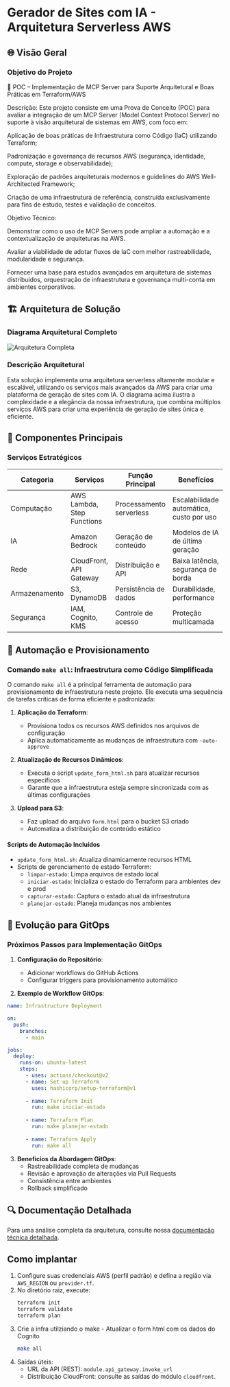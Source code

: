 # Gerador de Sites com IA - Arquitetura Serverless AWS

## 🌐 Visão Geral

### Objetivo do Projeto
📌 POC – Implementação de MCP Server para Suporte Arquitetural e Boas Práticas em Terraform/AWS

Descrição:
Este projeto consiste em uma Prova de Conceito (POC) para avaliar a integração de um MCP Server (Model Context Protocol Server) no suporte à visão arquitetural de sistemas em AWS, com foco em:

Aplicação de boas práticas de Infraestrutura como Código (IaC) utilizando Terraform;

Padronização e governança de recursos AWS (segurança, identidade, compute, storage e observabilidade);

Exploração de padrões arquiteturais modernos e guidelines do AWS Well-Architected Framework;

Criação de uma infraestrutura de referência, construída exclusivamente para fins de estudo, testes e validação de conceitos.

Objetivo Técnico:

Demonstrar como o uso de MCP Servers pode ampliar a automação e a contextualização de arquiteturas na AWS.

Avaliar a viabilidade de adotar fluxos de IaC com melhor rastreabilidade, modularidade e segurança.

Fornecer uma base para estudos avançados em arquitetura de sistemas distribuídos, orquestração de infraestrutura e governança multi-conta em ambientes corporativos.

## 🏗️ Arquitetura de Solução

### Diagrama Arquitetural Completo
![Arquitetura Completa](./generated-diagrams/arquitetura.png)

### Descrição Arquitetural
Esta solução implementa uma arquitetura serverless altamente modular e escalável, utilizando os serviços mais avançados da AWS para criar uma plataforma de geração de sites com IA. O diagrama acima ilustra a complexidade e a elegância da nossa infraestrutura, que combina múltiplos serviços AWS para criar uma experiência de geração de sites única e eficiente.

## 🔑 Componentes Principais

### Serviços Estratégicos
| Categoria | Serviços | Função Principal | Benefícios |
|-----------|----------|-----------------|------------|
| Computação | AWS Lambda, Step Functions | Processamento serverless | Escalabilidade automática, custo por uso |
| IA | Amazon Bedrock | Geração de conteúdo | Modelos de IA de última geração |
| Rede | CloudFront, API Gateway | Distribuição e API | Baixa latência, segurança de borda |
| Armazenamento | S3, DynamoDB | Persistência de dados | Durabilidade, performance |
| Segurança | IAM, Cognito, KMS | Controle de acesso | Proteção multicamada |

## 🚀 Automação e Provisionamento

### Comando `make all`: Infraestrutura como Código Simplificada

O comando `make all` é a principal ferramenta de automação para provisionamento de infraestrutura neste projeto. Ele executa uma sequência de tarefas críticas de forma eficiente e padronizada:

1. **Aplicação do Terraform**: 
   - Provisiona todos os recursos AWS definidos nos arquivos de configuração
   - Aplica automaticamente as mudanças de infraestrutura com `-auto-approve`

2. **Atualização de Recursos Dinâmicos**:
   - Executa o script `update_form_html.sh` para atualizar recursos específicos
   - Garante que a infraestrutura esteja sempre sincronizada com as últimas configurações

3. **Upload para S3**:
   - Faz upload do arquivo `form.html` para o bucket S3 criado
   - Automatiza a distribuição de conteúdo estático

#### Scripts de Automação Incluídos

- `update_form_html.sh`: Atualiza dinamicamente recursos HTML
- Scripts de gerenciamento de estado Terraform:
  - `limpar-estado`: Limpa arquivos de estado local
  - `iniciar-estado`: Inicializa o estado do Terraform para ambientes dev e prod
  - `capturar-estado`: Captura o estado atual da infraestrutura
  - `planejar-estado`: Planeja mudanças nos ambientes

## 🔄 Evolução para GitOps

### Próximos Passos para Implementação GitOps

1. **Configuração do Repositório**:
   - Adicionar workflows do GitHub Actions
   - Configurar triggers para provisionamento automático

2. **Exemplo de Workflow GitOps**:
```yaml
name: Infrastructure Deployment

on:
  push:
    branches:
      - main

jobs:
  deploy:
    runs-on: ubuntu-latest
    steps:
      - uses: actions/checkout@v2
      - name: Set up Terraform
        uses: hashicorp/setup-terraform@v1
      
      - name: Terraform Init
        run: make iniciar-estado
      
      - name: Terraform Plan
        run: make planejar-estado
      
      - name: Terraform Apply
        run: make all
```

3. **Benefícios da Abordagem GitOps**:
   - Rastreabilidade completa de mudanças
   - Revisão e aprovação de alterações via Pull Requests
   - Consistência entre ambientes
   - Rollback simplificado

## 🔍 Documentação Detalhada

Para uma análise completa da arquitetura, consulte nossa [documentação técnica detalhada](ARCHITECTURE.md).


## Como implantar

1. Configure suas credenciais AWS (perfil padrão) e defina a região via `AWS_REGION` ou `provider.tf`.
2. No diretório raiz, execute:
   ```bash
   terraform init
   terraform validate
   terraform plan 

3. Crie a infra utilziando o make - Atualizar o form html com os dados do Cognito
   ```bash
   make all   
   
4. Saídas úteis:
   - URL da API (REST): `module.api_gateway.invoke_url`
   - Distribuição CloudFront: consulte as saídas do módulo `cloudfront`.


